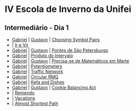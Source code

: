 # IV Escola de Inverno da Unifei

## Intermediário - Dia 1
- [Gabriel](50BGabriel.cpp) | [Gustavo](50BGustavo.cpp) | [Choosing Symbol Pairs](http://codeforces.com/problemset/problem/50/B)
- | [Ir e Vir](https://www.urionlinejudge.com.br/judge/pt/problems/view/1128)
- [Gabriel](1203Gabriel.cpp) | [Gustavo](1203Gustavo.cpp) | [Pontes de São Petersburgo](https://www.urionlinejudge.com.br/judge/pt/problems/view/1203)
- [Gabriel](1301Gabriel.cpp) | [Produto do Intervalo](https://www.urionlinejudge.com.br/judge/pt/problems/view/1301)
- [Gabriel](1804Gabriel.cpp) | [Gustavo](1804Gustavo.cpp) | [Precisa-se de Matemáticos em Marte](https://www.urionlinejudge.com.br/judge/pt/problems/view/1804)
- [Gabriel](12086Gabriel.cpp) | [Potentiometers](https://uva.onlinejudge.org/index.php?option=onlinejudge&page=show_problem&problem=3238)
- [Gabriel](TRAFFICN-Gabriel.cpp) | [Traffic Network](http://www.spoj.com/problems/TRAFFICN/)
- [Gabriel](52CGabriel.cpp) | [Circular RMQ](http://codeforces.com/problemset/problem/52/C)
- [Gabriel](580DGabriel.cpp) | [Kefa and Dishes](http://codeforces.com/problemset/problem/580/D)
- [Gabriel](7312Gabriel.cpp) | [Gustavo](7312Gustavo.cpp) | [Cookie Balancing Act](https://icpcarchive.ecs.baylor.edu/index.php?option=onlinejudge&page=show_problem&problem=5334)
- | [Remendo](https://www.urionlinejudge.com.br/judge/pt/problems/view/1475)
- | [Vacations](http://codeforces.com/problemset/problem/698/A)
- | [Almost Shortest Path](http://www.spoj.com/problems/SAMER08A/)
